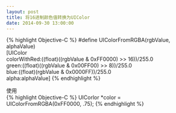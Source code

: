 ```yaml
---
layout: post
title: 将16进制颜色值转换为UIColor 
date: 2014-09-30 13:00:00
---
```


{% highlight Objective-C %}
#define UIColorFromRGBA(rgbValue, alphaValue) \
[UIColor \
 colorWithRed:((float)((rgbValue & 0xFF0000) >> 16))/255.0 \
 green:((float)((rgbValue & 0x00FF00) >> 8))/255.0 \
 blue:((float)(rgbValue & 0x0000FF))/255.0 \
 alpha:alphaValue]
{% endhighlight %}

使用<br/>
{% highlight Objective-C %}
UICorlor *color = UIColorFromRGBA(0xFF0000, .75);
{% endhighlight %}